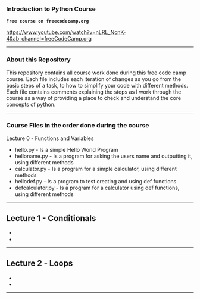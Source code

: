 ### Introduction to Python Course

**`Free course on freecodecamp.org`**

https://www.youtube.com/watch?v=nLRL_NcnK-4&ab_channel=freeCodeCamp.org

---
### About this Repository
This repository contains all course work done during this free code camp course. Each file includes each iteration of changes as you go from the basic steps of a task, to how to simplify your code with different methods. Each file contains comments explaining the steps as I work through the course as a way of providing a place to check and understand the core concepts of python.

---
### Course Files in the order done during the course
Lecture 0 - Functions and Variables
- hello.py - Is a simple Hello World Program
- helloname.py - Is a program for asking the users name and outputting it, using different methods
- calculator.py - Is a program for a simple calculator, using different methods
- hellodef.py - Is a program to test creating and using def functions
- defcalculator.py - Is a program for a calculator using def functions, using different methods
---
Lecture 1 - Conditionals
- 
- 
- 
---
Lecture 2 - Loops
- 
- 
- 

---
